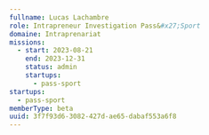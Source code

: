```yaml
---
fullname: Lucas Lachambre
role: Intrapreneur Investigation Pass&#x27;Sport
domaine: Intraprenariat
missions:
  - start: 2023-08-21
    end: 2023-12-31
    status: admin
    startups:
      - pass-sport
startups:
  - pass-sport
memberType: beta
uuid: 3f7f93d6-3082-427d-ae65-dabaf553a6f8
---
```

